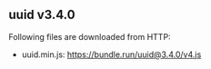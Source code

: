 ## uuid v3.4.0

Following files are downloaded from HTTP:

* uuid.min.js: https://bundle.run/uuid@3.4.0/v4.js

